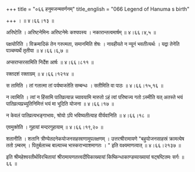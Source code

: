 +++
title = "०६६ हनुमजन्मवर्णनम्"
title_english = "066 Legend of Hanuma s birth"

+++
।  ॥  ४।६६।१३  ॥   

  

अरिष्टेति । अरिष्टनेमिनः अरिष्टनेमेः कश्यपस्य । नकारान्तत्वमार्षम्  ॥  ४।६६।४,५  ॥   

  

पक्षयोरिति । विक्रमादिकं तेन गरुत्मता, समानमिति शेषः । नावहीयते न न्यूनं भवतीत्यर्थः । यद्वा तेनेति पञ्चम्यर्थे तृतीया  ॥  ४।६६।६,७  ॥   

  

अप्सराप्सरसामिति निर्देश आर्षः  ॥  ४।६६।८११  ॥   

  

रक्तदशं रक्ताग्रम्  ॥  ४।६६।१२१४  ॥   

  

स तामिति । तां गतात्मा तां पर्यष्वजतेति सम्बन्धः । सतीमिति वा पाठः  ॥  ४।६६।१५,१६  ॥   

  

न त्वामिति । त्वां न हिंसामि पातिव्रत्यान्न च्यावयामि मारुतो ऽहं त्वां परिष्वज्य गतो ऽस्मीति यत् अतस्ते भयं पातिव्रत्यप्रच्युतिनिमित्तं भयं मा भूदिति योजना  ॥  ४।६६।१७  ॥   

  

न केवलं पातिव्रत्यभङ्गाभावः, श्रोयो ऽपि भविष्यतीत्याह वीर्यवानिति  ॥  ४।६६।१८  ॥   

  

एवमुक्तेति । गुहायां मन्दरगुहायाम्  ॥  ४।६६।१९,२०  ॥   

  

शतानीति । शतानि त्रीण्येतदनेकयोजनसहस्राणामुपलक्षणम् । उत्तरश्रीरामायणे "बहुयोजनसाहस्रं क्रामत्येष ततो ऽम्बरम् । पितुर्बलाच्च बाल्याच्च भास्कराभ्याशमागतः । " इति वक्ष्यमाणत्वात्  ॥  ४।६६।२१३७  ॥   

  

इति श्रीमहेश्वरतीर्थविरचितायां श्रीरामायणतत्त्वदीपिकाख्यायां किष्किन्धाकाण्डव्याख्यायां षट्षष्टितमः सर्गः  ॥  ६६  ॥   

  

